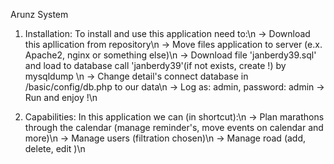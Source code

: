 Arunz System

1. Installation:
  To install and use this application need to:\n
  -> Download this apllication from repository\n
  -> Move files application to server (e.x. Apache2, nginx or something else)\n
  -> Download file 'janberdy39.sql' and load to database call 'janberdy39'(if not exists, create !) by mysqldump \n
  -> Change detail's connect database in /basic/config/db.php to our data\n
  -> Log as: admin, password: admin
  -> Run and enjoy !\n



2. Capabilities:
  In this application we can (in shortcut):\n
  -> Plan marathons through the calendar (manage reminder's, move events on calendar and more)\n
  -> Manage users (filtration chosen)\n
  -> Manage road (add, delete, edit )\n
